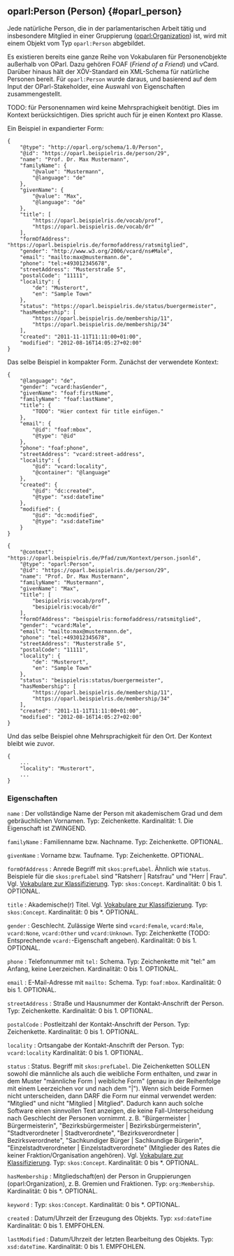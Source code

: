 oparl:Person (Person)  {#oparl_person}
--------------------

Jede natürliche Person, die in der parlamentarischen Arbeit tätig
und insbesondere Mitglied in einer Gruppierung ([oparl:Organization](#oparl_organization)) ist,
wird mit einem Objekt vom Typ `oparl:Person` abgebildet.

Es existieren bereits eine ganze Reihe von Vokabularen für Personenobjekte
außerhalb von OParl. Dazu gehören FOAF (_Friend of a Friend_) und vCard. Darüber
hinaus hält der XÖV-Standard ein XML-Schema für natürliche Personen bereit.
Für `oparl:Person` wurde daraus, und basierend auf dem Input der OParl-Stakeholder,
eine Auswahl von Eigenschaften zusammengestellt.

TODO: für Personennamen wird keine Mehrsprachigkeit benötigt. Dies im
Kontext berücksichtigen. Dies spricht auch für je einen Kontext pro Klasse.

Ein Beispiel in expandierter Form:

~~~~~  {#person_ex1 .json}
{
    "@type": "http://oparl.org/schema/1.0/Person",
    "@id": "https://oparl.beispielris.de/person/29",
    "name": "Prof. Dr. Max Mustermann",
    "familyName": { 
        "@value": "Mustermann",
        "@language": "de"
    },
    "givenName": {
        "@value": "Max",
        "@language": "de"
    },
    "title": [
        "https://oparl.beispielris.de/vocab/prof",
        "https://oparl.beispielris.de/vocab/dr"
    ],
    "formOfAddress": "https://oparl.beispielris.de/formofaddress/ratsmitglied",
    "gender": "http://www.w3.org/2006/vcard/ns#Male",
    "email": "mailto:max@mustermann.de",
    "phone": "tel:+493012345678",
    "streetAddress": "Musterstraße 5",
    "postalCode": "11111",
    "locality": {
        "de": "Musterort",
        "en": "Sample Town"
    },
    "status": "https://oparl.beispielris.de/status/buergermeister",
    "hasMembership": [
        "https://oparl.beispielris.de/membership/11",
        "https://oparl.beispielris.de/membership/34"
    ],
    "created": "2011-11-11T11:11:00+01:00",
    "modified": "2012-08-16T14:05:27+02:00"
}
~~~~~

Das selbe Beispiel in kompakter Form. Zunächst der verwendete Kontext:

~~~~~  {#person_ex_context .json}
{
    "@language": "de",
    "gender": "vcard:hasGender",
    "givenName": "foaf:firstName",
    "familyName": "foaf:lastName",
    "title": {
        "TODO": "Hier context für title einfügen."
    },
    "email": {
        "@id": "foaf:mbox",
        "@type": "@id"
    },
    "phone": "foaf:phone",
    "streetAddress": "vcard:street-address",
    "locality": {
        "@id": "vcard:locality",
        "@container": "@language"
    },
    "created": {
        "@id": "dc:created",
        "@type": "xsd:dateTime"
    },
    "modified": {
        "@id": "dc:modified",
        "@type": "xsd:dateTime"
    }
}
~~~~~

~~~~~  {#person_ex2 .json}
{
    "@context": "https://oparl.beispielris.de/Pfad/zum/Kontext/person.jsonld",
    "@type": "oparl:Person",
    "@id": "https://oparl.beispielris.de/person/29",
    "name": "Prof. Dr. Max Mustermann",
    "familyName": "Mustermann",
    "givenName": "Max",
    "title": [
        "besipielris:vocab/prof",
        "besipielris:vocab/dr"
    ],
    "formOfAddress": "beispielris:formofaddress/ratsmitglied",
    "gender": "vcard:Male",
    "email": "mailto:max@mustermann.de",
    "phone": "tel:+493012345678",
    "streetAddress": "Musterstraße 5",
    "postalCode": "11111",
    "locality": {
        "de": "Musterort",
        "en": "Sample Town"
    },
    "status": "beispielris:status/buergermeister",
    "hasMembership": [
        "https://oparl.beispielris.de/membership/11",
        "https://oparl.beispielris.de/membership/34"
    ],
    "created": "2011-11-11T11:11:00+01:00",
    "modified": "2012-08-16T14:05:27+02:00"
}
~~~~~

Und das selbe Beispiel ohne Mehrsprachigkeit für den Ort. Der Kontext bleibt wie zuvor.

~~~~~  {#person_ex3 .json}
{
    ...
    "locality": "Musterort",
    ...
}
~~~~~

### Eigenschaften ###

`name`
:   Der vollständige Name der Person mit akademischem Grad und dem gebräuchlichen Vornamen.
    Typ: Zeichenkette.
    Kardinalität: 1.
    Die Eigenschaft ist ZWINGEND.

`familyName`
:   Familienname bzw. Nachname.
    Typ: Zeichenkette.
    OPTIONAL.

`givenName`
:   Vorname bzw. Taufname.
    Typ: Zeichenkette.
    OPTIONAL.

`formOfAddress`
:   Anrede
    Begriff mit `skos:prefLabel`. Ähnlich wie `status`. Beispiele für die `skos:prefLabel` sind
    "Ratsherr | Ratsfrau" und "Herr | Frau".
    Vgl. [Vokabulare zur Klassifizierung](#vokabulare_klassifizierung).
    Typ: `skos:Concept`.
    Kardinalität: 0 bis 1.
    OPTIONAL.

`title`
:   Akademische(r) Titel. Vgl. [Vokabulare zur Klassifizierung](#vokabulare_klassifizierung).
    Typ: `skos:Concept`.
    Kardinalität: 0 bis *.
    OPTIONAL.

`gender`
:   Geschlecht. Zulässige Werte sind `vcard:Female`, `vcard:Male`, `vcard:None`, `vcard:Other` und `vcard:Unknown`.
    Typ: Zeichenkette (TODO: Entsprechende `vcard:`-Eigenschaft angeben).
    Kardinalität: 0 bis 1.
    OPTIONAL.

`phone`
:   Telefonnummer mit `tel:` Schema.
    Typ: Zeichenkette mit "tel:" am Anfang, keine Leerzeichen.
    Kardinalität: 0 bis 1.
    OPTIONAL.

`email`
:   E-Mail-Adresse mit `mailto:` Schema.
    Typ: `foaf:mbox`.
    Kardinalität: 0 bis 1.
    OPTIONAL.

`streetAddress`
:   Straße und Hausnummer der Kontakt-Anschrift der Person.
    Typ: Zeichenkette.
    Kardinalität: 0 bis 1.
    OPTIONAL.

`postalCode`
:   Postleitzahl der Kontakt-Anschrift der Person.
    Typ: Zeichenkette.
    Kardinalität: 0 bis 1.
    OPTIONAL.

`locality`
:   Ortsangabe der Kontakt-Anschrift der Person.
    Typ: `vcard:locality`
    Kardinalität: 0 bis 1.
    OPTIONAL.

`status`
:   Status. Begriff mit `skos:prefLabel`.
    Die Zeichenketten SOLLEN sowohl die männliche als auch die weibliche Form enthalten, und zwar in dem Muster
    "männliche Form | weibliche Form" (genau in der Reihenfolge mit einem Leerzeichen vor und nach dem "|").
    Wenn sich beide Formen nicht unterscheiden, dann DARF die Form nur einmal verwendet werden:
    "Mitglied" und nicht "Mitglied | Mitglied".
    Dadurch kann auch solche Software einen sinnvollen Text anzeigen, die keine Fall-Unterscheidung nach Geschlecht
    der Personen vornimmt.
    z. B. "Bürgermeister | Bürgermeisterin",
    "Bezirksbürgermeister | Bezirksbürgermeisterin",
    "Stadtverordneter | Stadtverordnete",
    "Bezirksverordneter | Bezirksverordnete",
    "Sachkundiger Bürger | Sachkundige Bürgerin",
    "Einzelstadtverordneter | Einzelstadtverordnete" (Mitglieder des Rates die keiner Fraktion/Organisation
    angehören).
    Vgl. [Vokabulare zur Klassifizierung](#vokabulare_klassifizierung).
    Typ: `skos:Concept`.
    Kardinalität: 0 bis *.
    OPTIONAL.

`hasMembership`
:   Mitgliedschaft(en) der Person in Gruppierungen (oparl:Organization), z. B. Gremien und
    Fraktionen.
    Typ: `org:Membership`.
    Kardinalität: 0 bis *.
    OPTIONAL.

`keyword`
:   Typ: `skos:Concept`.
    Kardinalität: 0 bis *.
    OPTIONAL.

`created`
:   Datum/Uhrzeit der Erzeugung des Objekts.
    Typ: `xsd:dateTime`
    Kardinalität: 0 bis 1.
    EMPFOHLEN.

`lastModified`
:   Datum/Uhrzeit der letzten Bearbeitung des Objekts.
    Typ: `xsd:dateTime`.
    Kardinalität: 0 bis 1.
    EMPFOHLEN.
